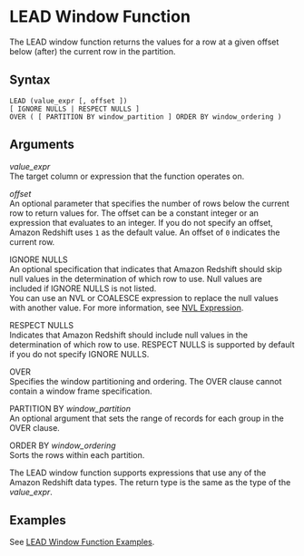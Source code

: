 # LEAD Window Function<a name="r_WF_LEAD"></a>

 The LEAD window function returns the values for a row at a given offset below \(after\) the current row in the partition\. 

## Syntax<a name="r_WF_LEAD-synopsis"></a>

```
LEAD (value_expr [, offset ])
[ IGNORE NULLS | RESPECT NULLS ]
OVER ( [ PARTITION BY window_partition ] ORDER BY window_ordering )
```

## Arguments<a name="r_WF_LEAD-arguments"></a>

 *value\_expr*   
The target column or expression that the function operates on\. 

 *offset*   
 An optional parameter that specifies the number of rows below the current row to return values for\. The offset can be a constant integer or an expression that evaluates to an integer\. If you do not specify an offset, Amazon Redshift uses `1` as the default value\. An offset of `0` indicates the current row\. 

IGNORE NULLS   
An optional specification that indicates that Amazon Redshift should skip null values in the determination of which row to use\. Null values are included if IGNORE NULLS is not listed\.   
You can use an NVL or COALESCE expression to replace the null values with another value\. For more information, see [NVL Expression](r_NVL_function.md)\. 

RESPECT NULLS   
 Indicates that Amazon Redshift should include null values in the determination of which row to use\. RESPECT NULLS is supported by default if you do not specify IGNORE NULLS\. 

OVER   
Specifies the window partitioning and ordering\. The OVER clause cannot contain a window frame specification\. 

PARTITION BY *window\_partition*   
An optional argument that sets the range of records for each group in the OVER clause\. 

ORDER BY *window\_ordering*   
Sorts the rows within each partition\. 

The LEAD window function supports expressions that use any of the Amazon Redshift data types\. The return type is the same as the type of the *value\_expr*\. 

## Examples<a name="r_WF_LEAD-examples"></a>

See [LEAD Window Function Examples](r_Examples_of_LEAD_WF.md)\. 